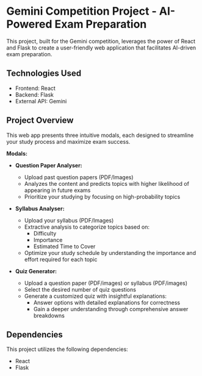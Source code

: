 # Gemini Competition Project - AI-Powered Exam Preparation

This project, built for the Gemini competition, leverages the power of React and Flask to create a user-friendly web application that facilitates AI-driven exam preparation.

## Technologies Used

* Frontend: React
* Backend: Flask
* External API: Gemini

## Project Overview

This web app presents three intuitive modals, each designed to streamline your study process and maximize exam success. 

**Modals:**

* **Question Paper Analyser:**
    * Upload past question papers (PDF/Images)
    * Analyzes the content and predicts topics with higher likelihood of appearing in future exams
    * Prioritize your studying by focusing on high-probability topics

* **Syllabus Analyser:**
    * Upload your syllabus (PDF/Images)
    * Extractive analysis to categorize topics based on:
        * Difficulty
        * Importance
        * Estimated Time to Cover
    * Optimize your study schedule by understanding the importance and effort required for each topic

* **Quiz Generator:**
    * Upload a question paper (PDF/images) or syllabus (PDF/images)
    * Select the desired number of quiz questions
    * Generate a customized quiz with insightful explanations:
        * Answer options with detailed explanations for correctness
        * Gain a deeper understanding through comprehensive answer breakdowns

## Dependencies

This project utilizes the following dependencies:

* React
* Flask
